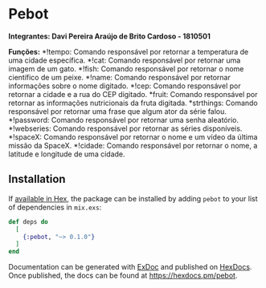# Pebot

**Integrantes: Davi Pereira Araújo de Brito Cardoso - 1810501**

**Funções:**
  *!tempo: Comando responsável por retornar a temperatura de uma cidade específica.
  *!cat: Comando responsável por retornar uma imagem de um gato.
  *!fish: Comando responsável por retornar o nome científico de um peixe.
  *!name: Comando responsável por retornar informações sobre o nome digitado.
  *!cep: Comando responsável por retornar a cidade e a rua do CEP digitado.
  *fruit: Comando responsável por retornar as informações nutricionais da fruta digitada.
  *strthings: Comando responsável por retornar uma frase que algum ator da série falou.
  *!password: Comando responsável por retornar uma senha aleatório.
  *!webseries: Comando responsável por retornar as séries disponíveis.
  *!spaceX: Comando responsável por retornar o nome e um vídeo da última missão da SpaceX.
  *!cidade: Comando responsável por retornar o nome, a latitude e longitude de uma cidade.

## Installation
If [available in Hex](https://hex.pm/docs/publish), the package can be installed
by adding `pebot` to your list of dependencies in `mix.exs`:

```elixir
def deps do
  [
    {:pebot, "~> 0.1.0"}
  ]
end
```

Documentation can be generated with [ExDoc](https://github.com/elixir-lang/ex_doc)
and published on [HexDocs](https://hexdocs.pm). Once published, the docs can
be found at <https://hexdocs.pm/pebot>.

